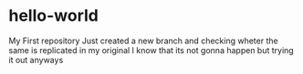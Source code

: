 # hello-world
My First repository
Just created a new branch and checking wheter the same is replicated in my original
I know that its not gonna happen but trying it out anyways
